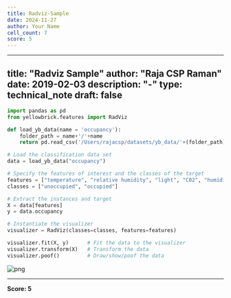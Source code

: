 ```yaml
---
title: Radviz-Sample
date: 2024-11-27
author: Your Name
cell_count: 7
score: 5
---
```


---
title: "Radviz Sample"
author: "Raja CSP Raman"
date: 2019-02-03
description: "-"
type: technical_note
draft: false
---

```python
import pandas as pd
from yellowbrick.features import RadViz
```


```python
def load_yb_data(name = 'occupancy'):
    folder_path = name+'/'+name
    return pd.read_csv('/Users/rajacsp/datasets/yb_data/'+(folder_path)+'.csv')
```


```python
# Load the classification data set
data = load_yb_data("occupancy")
```


```python
# Specify the features of interest and the classes of the target
features = ["temperature", "relative humidity", "light", "C02", "humidity"]
classes = ["unoccupied", "occupied"]
```


```python
# Extract the instances and target
X = data[features]
y = data.occupancy
```


```python
# Instantiate the visualizer
visualizer = RadViz(classes=classes, features=features)

visualizer.fit(X, y)      # Fit the data to the visualizer
visualizer.transform(X)   # Transform the data
visualizer.poof()         # Draw/show/poof the data
```


    
![png](/mlnotes/images/radviz-sample_6_0.png)
    



---
**Score: 5**